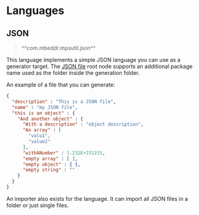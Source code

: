 # Languages

## JSON

> ^^com.mbeddr.mpsutil.json^^

This language implements a simple JSON language you can use as a generator target. The [JSON file](http://127.0.0.1:63320/node?ref=r%3Abe665d13-1e1d-44cd-9817-8bd4d610f422%28com.mbeddr.mpsutil.json.structure%29%2F4342692121161094115) root node supports an additional package name used as the folder inside the generation folder.

An example of a file that you can generate:

```json
{ 
  "description" : "This is a JSON file", 
  "name" : "my JSON file", 
  "this is an object" : { 
    "And another object" : { 
      "With a description" : "object description", 
      "An array" : [ 
        "valu1", 
        "value2" 
      ], 
      "withANumber" : 1.232E+231231, 
      "empty array" : [ ], 
      "empty object" : { }, 
      "empty string" : "" 
    } 
  } 
}
```

An importer also exists for the language. It can import all JSON files in a folder or just single files.